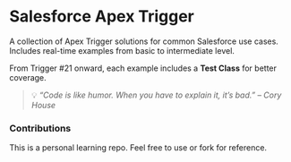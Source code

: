# Salesforce Apex Trigger

A collection of Apex Trigger solutions for common Salesforce use cases.  
Includes real-time examples from basic to intermediate level.

From Trigger #21 onward, each example includes a **Test Class** for better coverage.

> 💡 *“Code is like humor. When you have to explain it, it’s bad.” – Cory House*

### Contributions

This is a personal learning repo. Feel free to use or fork for reference.
